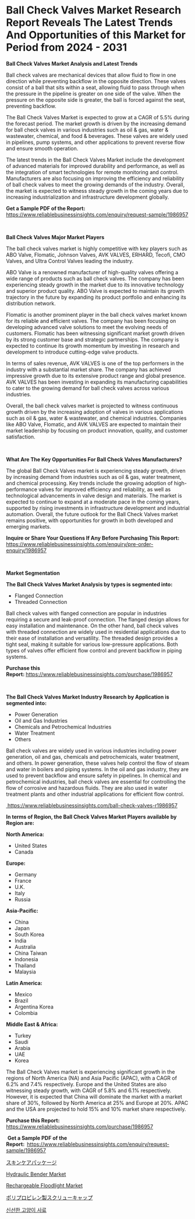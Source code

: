 <p><h1>Ball Check Valves Market Research Report Reveals The Latest Trends And Opportunities of this Market for Period from 2024 - 2031</h1></p><p><strong>Ball Check Valves Market Analysis and Latest Trends</strong></p>
<p><p>Ball check valves are mechanical devices that allow fluid to flow in one direction while preventing backflow in the opposite direction. These valves consist of a ball that sits within a seat, allowing fluid to pass through when the pressure in the pipeline is greater on one side of the valve. When the pressure on the opposite side is greater, the ball is forced against the seat, preventing backflow.</p><p>The Ball Check Valves Market is expected to grow at a CAGR of 5.5% during the forecast period. The market growth is driven by the increasing demand for ball check valves in various industries such as oil & gas, water & wastewater, chemical, and food & beverages. These valves are widely used in pipelines, pump systems, and other applications to prevent reverse flow and ensure smooth operation.</p><p>The latest trends in the Ball Check Valves Market include the development of advanced materials for improved durability and performance, as well as the integration of smart technologies for remote monitoring and control. Manufacturers are also focusing on improving the efficiency and reliability of ball check valves to meet the growing demands of the industry. Overall, the market is expected to witness steady growth in the coming years due to increasing industrialization and infrastructure development globally.</p></p>
<p><strong>Get a Sample PDF of the Report:&nbsp;</strong> <a href="https://www.reliablebusinessinsights.com/enquiry/request-sample/1986957">https://www.reliablebusinessinsights.com/enquiry/request-sample/1986957</a></p>
<p>&nbsp;</p>
<p><strong>Ball Check Valves Major Market Players</strong></p>
<p><p>The ball check valves market is highly competitive with key players such as ABO Valve, Flomatic, Johnson Valves, AVK VALVES, ERHARD, Tecofi, CMO Valves, and Ultra Control Valves leading the industry. </p><p>ABO Valve is a renowned manufacturer of high-quality valves offering a wide range of products such as ball check valves. The company has been experiencing steady growth in the market due to its innovative technology and superior product quality. ABO Valve is expected to maintain its growth trajectory in the future by expanding its product portfolio and enhancing its distribution network.</p><p>Flomatic is another prominent player in the ball check valves market known for its reliable and efficient valves. The company has been focusing on developing advanced valve solutions to meet the evolving needs of customers. Flomatic has been witnessing significant market growth driven by its strong customer base and strategic partnerships. The company is expected to continue its growth momentum by investing in research and development to introduce cutting-edge valve products.</p><p>In terms of sales revenue, AVK VALVES is one of the top performers in the industry with a substantial market share. The company has achieved impressive growth due to its extensive product range and global presence. AVK VALVES has been investing in expanding its manufacturing capabilities to cater to the growing demand for ball check valves across various industries.</p><p>Overall, the ball check valves market is projected to witness continuous growth driven by the increasing adoption of valves in various applications such as oil & gas, water & wastewater, and chemical industries. Companies like ABO Valve, Flomatic, and AVK VALVES are expected to maintain their market leadership by focusing on product innovation, quality, and customer satisfaction.</p></p>
<p>&nbsp;</p>
<p><strong>What Are The Key Opportunities For Ball Check Valves Manufacturers?</strong></p>
<p><p>The global Ball Check Valves market is experiencing steady growth, driven by increasing demand from industries such as oil & gas, water treatment, and chemical processing. Key trends include the growing adoption of high-performance valves for improved efficiency and reliability, as well as technological advancements in valve design and materials. The market is expected to continue to expand at a moderate pace in the coming years, supported by rising investments in infrastructure development and industrial automation. Overall, the future outlook for the Ball Check Valves market remains positive, with opportunities for growth in both developed and emerging markets.</p></p>
<p><strong>Inquire or Share Your Questions If Any Before Purchasing This Report:</strong> <a href="https://www.reliablebusinessinsights.com/enquiry/pre-order-enquiry/1986957">https://www.reliablebusinessinsights.com/enquiry/pre-order-enquiry/1986957</a></p>
<p>&nbsp;</p>
<p><strong>Market Segmentation</strong></p>
<p><strong>The Ball Check Valves Market Analysis by types is segmented into:</strong></p>
<p><ul><li>Flanged Connection</li><li>Threaded Connection</li></ul></p>
<p><p>Ball check valves with flanged connection are popular in industries requiring a secure and leak-proof connection. The flanged design allows for easy installation and maintenance. On the other hand, ball check valves with threaded connection are widely used in residential applications due to their ease of installation and versatility. The threaded design provides a tight seal, making it suitable for various low-pressure applications. Both types of valves offer efficient flow control and prevent backflow in piping systems.</p></p>
<p><strong>Purchase this Report:&nbsp;</strong><a href="https://www.reliablebusinessinsights.com/purchase/1986957">https://www.reliablebusinessinsights.com/purchase/1986957</a></p>
<p>&nbsp;</p>
<p><strong>The Ball Check Valves Market Industry Research by Application is segmented into:</strong></p>
<p><ul><li>Power Generation</li><li>Oil and Gas Industries</li><li>Chemicals and Petrochemical Industries</li><li>Water Treatment</li><li>Others</li></ul></p>
<p><p>Ball check valves are widely used in various industries including power generation, oil and gas, chemicals and petrochemicals, water treatment, and others. In power generation, these valves help control the flow of steam and water in boilers and piping systems. In the oil and gas industry, they are used to prevent backflow and ensure safety in pipelines. In chemical and petrochemical industries, ball check valves are essential for controlling the flow of corrosive and hazardous fluids. They are also used in water treatment plants and other industrial applications for efficient flow control.</p></p>
<p><a href="https://www.reliablebusinessinsights.com/ball-check-valves-r1986957">&nbsp;https://www.reliablebusinessinsights.com/ball-check-valves-r1986957</a></p>
<p><strong>In terms of Region, the Ball Check Valves Market Players available by Region are:</strong></p>
<p>
    <p> <strong> North America: </strong>
        <ul>
            <li>United States</li>
            <li>Canada</li>
        </ul>
        </p> 
    <p> <strong> Europe: </strong>
        <ul>
            <li>Germany</li>
            <li>France</li>
            <li>U.K.</li>
            <li>Italy</li>
            <li>Russia</li>
        </ul>
        </p> 
    <p> <strong> Asia-Pacific: </strong>
        <ul>
            <li>China</li>
            <li>Japan</li>
            <li>South Korea</li>
            <li>India</li>
            <li>Australia</li>
            <li>China Taiwan</li>
            <li>Indonesia</li>
            <li>Thailand</li>
            <li>Malaysia</li>
        </ul>
        </p> 
    <p> <strong> Latin America: </strong>
        <ul>
            <li>Mexico</li>
            <li>Brazil</li>
            <li>Argentina Korea</li>
            <li>Colombia</li>
        </ul>
        </p> 
    <p> <strong> Middle East & Africa: </strong>
        <ul>
            <li>Turkey</li>
            <li>Saudi</li>
            <li>Arabia</li>
            <li>UAE</li>
            <li>Korea</li>
        </ul>
    </p>
    </p>
<p><p>The Ball Check Valves market is experiencing significant growth in the regions of North America (NA) and Asia Pacific (APAC), with a CAGR of 6.2% and 7.4% respectively. Europe and the United States are also witnessing steady growth, with CAGR of 5.8% and 6.1% respectively. However, it is expected that China will dominate the market with a market share of 30%, followed by North America at 25% and Europe at 20%. APAC and the USA are projected to hold 15% and 10% market share respectively.</p></p>
<p><strong>Purchase this Report: </strong><a href="https://www.reliablebusinessinsights.com/purchase/1986957">https://www.reliablebusinessinsights.com/purchase/1986957</a></p>
<p>&nbsp;<strong>Get a Sample PDF of the Report:&nbsp;&nbsp;</strong><a href="https://www.reliablebusinessinsights.com/enquiry/request-sample/1986957">https://www.reliablebusinessinsights.com/enquiry/request-sample/1986957</a></p>
<p><strong></strong></p>
<p><p><a href="https://github.com/NikitaBruen/Market-Research-Report-List-1/blob/main/8438782158214.md">スキンケアパッケージ</a></p><p><a href="https://github.com/lsapaaep8/Market-Research-Report-List-1/blob/main/hydraulic-bender-market.md">Hydraulic Bender Market</a></p><p><a href="https://github.com/yadanielu/Market-Research-Report-List-1/blob/main/rechargeable-floodlight-market.md">Rechargeable Floodlight Market</a></p><p><a href="https://github.com/mm14022023/Market-Research-Report-List-2/blob/main/5807408158213.md">ポリプロピレン製スクリューキャップ</a></p><p><a href="https://github.com/AlexanderElliott1993/Market-Research-Report-List-1/blob/main/8484610169720.md">신선한 고양이 사료</a></p></p>